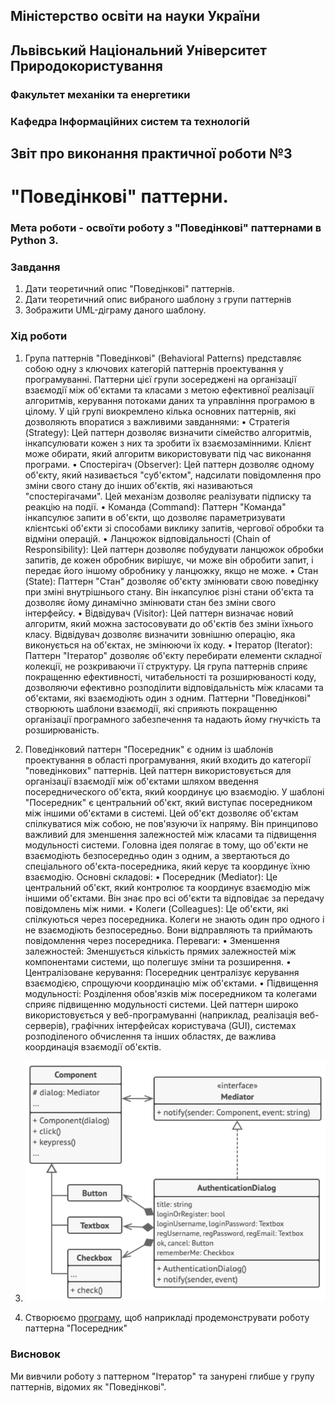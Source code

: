 ## Міністерство освіти на науки України
## Львівський Національний Університет Природокористування
### Факультет механіки та енергетики
### Кафедра Інформаційних систем та технологій

## Звіт про виконання практичної роботи №3
# "Поведінкові" паттерни.

### Мета роботи - освоїти роботу з "Поведінкові" паттернами в Python 3.

### Завдання
1. Дати теоретичний опис "Поведінкові" паттернів.
2. Дати теоретичний опис вибраного шаблону з групи паттернів
3. Зображити UML-діграму даного шаблону.


### Хід роботи
1. Група паттернів "Поведінкові" (Behavioral Patterns) представляє собою одну з ключових категорій паттернів проектування у програмуванні. Паттерни цієї групи зосереджені на організації взаємодії між об'єктами та класами з метою ефективної реалізації алгоритмів, керування потоками даних та управління програмою в цілому.
У цій групі виокремлено кілька основних паттернів, які дозволяють впоратися з важливими завданнями:
• Стратегія (Strategy): Цей паттерн дозволяє визначити сімейство алгоритмів, інкапсулювати кожен з них та зробити їх взаємозамінними. Клієнт може обирати, який алгоритм використовувати під час виконання програми.
• Спостерігач (Observer): Цей паттерн дозволяє одному об'єкту, який називається "суб'єктом", надсилати повідомлення про зміни свого стану до інших об'єктів, які називаються "спостерігачами". Цей механізм дозволяє реалізувати підписку та реакцію на події.
• Команда (Command): Паттерн "Команда" інкапсулює запити в об'єкти, що дозволяє параметризувати клієнтські об'єкти зі способами виклику запитів, чергової обробки та відміни операцій.
• Ланцюжок відповідальності (Chain of Responsibility): Цей паттерн дозволяє побудувати ланцюжок обробки запитів, де кожен обробник вирішує, чи може він обробити запит, і передає його іншому обробнику у ланцюжку, якщо не може.
• Стан (State): Паттерн "Стан" дозволяє об'єкту змінювати свою поведінку при зміні внутрішнього стану. Він інкапсулює різні стани об'єкта та дозволяє йому динамічно змінювати стан без зміни свого інтерфейсу.
• Відвідувач (Visitor): Цей паттерн визначає новий алгоритм, який можна застосовувати до об'єктів без зміни їхнього класу. Відвідувач дозволяє визначити зовнішню операцію, яка виконується на об'єктах, не змінюючи їх коду.
• Ітератор (Iterator): Паттерн "Ітератор" дозволяє об'єкту перебирати елементи складної колекції, не розкриваючи її структуру.
Ця група паттернів сприяє покращенню ефективності, читабельності та розширюваності коду, дозволяючи ефективно розподілити відповідальність між класами та об'єктами, які взаємодіють один з одним. Паттерни "Поведінкові" створюють шаблони взаємодії, які сприяють покращенню організації програмного забезпечення та надають йому гнучкість та розширюваність.

2. Поведінковий паттерн "Посередник" є одним із шаблонів проектування в області програмування, який входить до категорії "поведінкових" паттернів. Цей паттерн використовується для організації взаємодії між об'єктами шляхом введення посереднического об'єкта, який координує цю взаємодію.
У шаблоні "Посередник" є центральний об'єкт, який виступає посередником між іншими об'єктами в системі. Цей об'єкт дозволяє об'єктам спілкуватися між собою, не пов'язуючи їх напряму. Він принципово важливий для зменшення залежностей між класами та підвищення модульності системи.
Головна ідея полягає в тому, що об'єкти не взаємодіють безпосередньо один з одним, а звертаються до спеціального об'єкта-посередника, який керує та координує їхню взаємодію.
Основні складові:
• Посередник (Mediator): Це центральний об'єкт, який контролює та координує взаємодію між іншими об'єктами. Він знає про всі об'єкти та відповідає за передачу повідомлень між ними.
• Колеги (Colleagues): Це об'єкти, які спілкуються через посередника. Колеги не знають один про одного і не взаємодіють безпосередньо. Вони відправляють та приймають повідомлення через посередника.
Переваги:
• Зменшення залежностей: Зменшується кількість прямих залежностей між компонентами системи, що полегшує зміни та розширення.
• Централізоване керування: Посередник централізує керування взаємодією, спрощуючи координацію між об'єктами.
• Підвищення модульності: Розділення обов'язків між посередником та колегами сприяє підвищенню модульності системи.
Цей паттерн широко використовується у веб-програмуванні (наприклад, реалізація веб-серверів), графічних інтерфейсах користувача (GUI), системах розподіленого обчислення та інших областях, де важлива координація взаємодії об'єктів.

3. ![UML-діаграма паттерна "Посередник"](3l.png)
4. Створюємо [програму](3l.py), щоб наприкладі продемонструвати роботу паттерна "Посередник" 

### Висновок
Ми вивчили роботу з паттерном "Ітератор" та занурені глибше у групу паттернів, відомих як "Поведінкові".